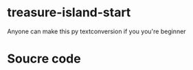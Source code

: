 # treasure-island-start
Anyone can make this py textconversion
if you you're beginner
# Soucre code
